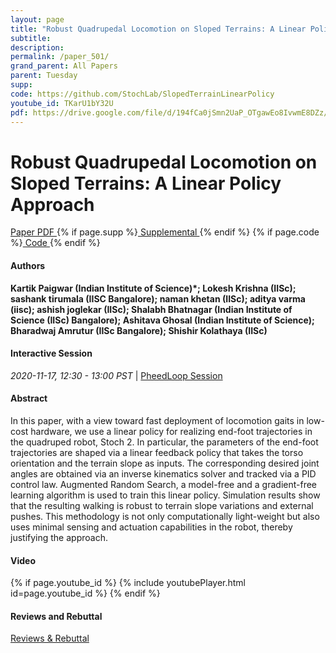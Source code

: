 ```yaml
---
layout: page
title: "Robust Quadrupedal Locomotion on Sloped Terrains: A Linear Policy Approach"
subtitle: 
description:
permalink: /paper_501/
grand_parent: All Papers
parent: Tuesday
supp: 
code: https://github.com/StochLab/SlopedTerrainLinearPolicy
youtube_id: TKarU1bY32U
pdf: https://drive.google.com/file/d/194fCa0jSmn2UaP_OTgawEo8IvwmE8DZz/view
---
```


# Robust Quadrupedal Locomotion on Sloped Terrains: A Linear Policy Approach

<a href="https://drive.google.com/file/d/194fCa0jSmn2UaP_OTgawEo8IvwmE8DZz/view" target="_blank" rel="noopener noreferrer" class="btn btn-blue"><i class="fa fa-file-text-o" aria-hidden="true"></i> Paper PDF </a> {% if page.supp %}<a href="" target="_blank" rel="noopener noreferrer" class="btn btn-green"><i class="fa fa-file-text-o" aria-hidden="true"></i> Supplemental </a>{% endif %} {% if page.code %}<a href="https://github.com/StochLab/SlopedTerrainLinearPolicy" target="_blank" rel="noopener noreferrer" class="btn"><i class="fa fa-github" aria-hidden="true"></i> Code </a>{% endif %} 

#### Authors
**Kartik Paigwar (Indian Institute of Science)*; Lokesh Krishna (IISc); sashank tirumala (IISC Bangalore); naman khetan (IISc); aditya varma (iisc); ashish joglekar (IISc); Shalabh Bhatnagar (Indian Institute of Science (IISc) Bangalore); Ashitava Ghosal (Indian Institute of Science); Bharadwaj Amrutur (IISc Bangalore); Shishir Kolathaya (IISc)**

#### Interactive Session
<em>2020-11-17, 12:30 - 13:00 PST </em> | <a href="https://pheedloop.com/corl2020/virtual/?page=sessions&section=SESFZXMEKDVIUIRV6" target="_blank" rel="noopener noreferrer"> PheedLoop Session <i class="fa fa-external-link" aria-hidden="true"></i> </a> 

#### Abstract
In this paper, with a view toward fast deployment of locomotion gaits in low-cost hardware, we use a linear policy for realizing end-foot trajectories in the quadruped robot, Stoch 2. In particular, the parameters of the end-foot trajectories are shaped via a linear feedback policy that takes the torso orientation and the terrain slope as inputs. The corresponding desired joint angles are obtained via an inverse kinematics solver and tracked via a PID control law. Augmented Random Search, a model-free and a gradient-free learning algorithm is used to train this linear policy. Simulation results show that the resulting walking is robust to terrain slope variations and external pushes. This methodology is not only computationally light-weight but also uses minimal sensing and actuation capabilities in the robot, thereby justifying the approach.

#### Video
{% if page.youtube_id %}
{% include youtubePlayer.html id=page.youtube_id %}
{% endif %}

#### Reviews and Rebuttal
<a href="https://drive.google.com/file/d/1nmOa8FSjP6d_-4otvtBYwgLtFt8Zctxe/view" target="_blank" rel="noopener noreferrer" class="btn btn-purple"><i class="fa fa-pencil-square-o" aria-hidden="true"></i> Reviews & Rebuttal </a>

